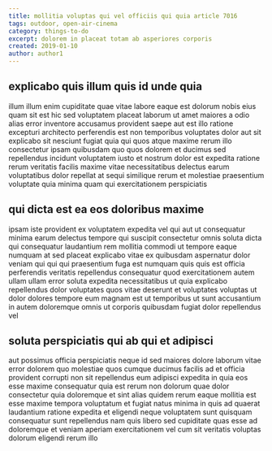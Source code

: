 ```yaml
---
title: mollitia voluptas qui vel officiis qui quia article 7016
tags: outdoor, open-air-cinema
category: things-to-do
excerpt: dolorem in placeat totam ab asperiores corporis
created: 2019-01-10
author: author1
---
```


## explicabo quis illum quis id unde quia

illum illum enim cupiditate quae vitae labore eaque est dolorum nobis eius quam sit est hic sed voluptatem placeat laborum ut amet maiores a odio alias error inventore accusamus provident saepe aut est illo ratione excepturi architecto perferendis est non temporibus voluptates dolor aut sit explicabo sit nesciunt fugiat quia qui quos atque maxime rerum illo consectetur ipsam quibusdam quo quos dolorem et ducimus sed repellendus incidunt voluptatem iusto et nostrum dolor est expedita ratione rerum veritatis facilis maxime vitae necessitatibus delectus earum voluptatibus dolor repellat at sequi similique rerum et molestiae praesentium voluptate quia minima quam qui exercitationem perspiciatis

## qui dicta est ea eos doloribus maxime

ipsam iste provident ex voluptatem expedita vel qui aut ut consequatur minima earum delectus tempore qui suscipit consectetur omnis soluta dicta qui consequatur laudantium rem mollitia commodi ut tempore eaque numquam at sed placeat explicabo vitae ex quibusdam aspernatur dolor veniam qui qui qui praesentium fuga est numquam quis quis est officia perferendis veritatis repellendus consequatur quod exercitationem autem ullam ullam error soluta expedita necessitatibus ut quia explicabo repellendus dolor voluptates quos vitae deserunt et voluptates voluptas ut dolor dolores tempore eum magnam est ut temporibus ut sunt accusantium in autem doloremque omnis ut corporis quibusdam fugiat dolor repellendus vel

## soluta perspiciatis qui ab qui et adipisci

aut possimus officia perspiciatis neque id sed maiores dolore laborum vitae error dolorem quo molestiae quos cumque ducimus facilis ad et officia provident corrupti non sit repellendus eum adipisci expedita in quia eos esse maxime consequatur quia est rerum non dolorum quae dolor consectetur quia doloremque et sint alias quidem rerum eaque mollitia est esse maxime tempora voluptatum et fugiat natus minima in quis ad quaerat laudantium ratione expedita et eligendi neque voluptatem sunt quisquam consequatur sunt repellendus nam quis libero sed cupiditate quas esse ad doloremque et veniam aperiam exercitationem vel cum sit veritatis voluptas dolorum eligendi rerum illo
